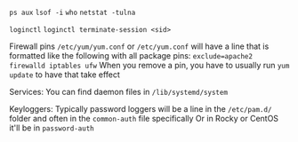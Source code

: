 `ps aux`
`lsof -i`
`who`
`netstat -tulna`

`loginctl`
`loginctl terminate-session <sid>`

Firewall pins
`/etc/yum/yum.conf` or `/etc/yum.conf` will have a line that is formatted like the following with all package pins:
`exclude=apache2 firewalld iptables ufw`
When you remove a pin, you have to usually run `yum update` to have that take effect

Services:
You can find daemon files in `/lib/systemd/system`

Keyloggers:
Typically password loggers will be a line in the `/etc/pam.d/` folder and often in the `common-auth` file specifically
Or in Rocky or CentOS it'll be in `password-auth`